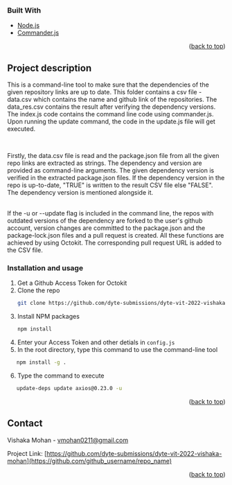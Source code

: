 ### Built With

* [Node.js](https://nodejs.org/)
* [Commander.js](https://github.com/tj/commander.js)


<p align="right">(<a href="#top">back to top</a>)</p>



<!-- GETTING STARTED -->
## Project description 

This is a command-line tool to make sure that the dependencies of the given repository links are up to date. This folder contains a csv file - data.csv which contains the name and github link of the repositories. The data_res.csv contains the result after verifying the dependency versions.
The index.js code contains the command line code using commander.js. Upon running the update command, the code in the update.js file will get executed.

<br>

Firstly, the data.csv file is read and the package.json file from all the given repo links are extracted as strings. The dependency and version are provided as command-line arguments. The given dependency version is verified in the extracted package.json files. If the dependency version in the repo is up-to-date, "TRUE" is written to the result CSV file else "FALSE". The dependency version is mentioned alongside it. 

<br>
If the -u or --update flag is included in the command line, the repos with outdated versions of the dependency are forked to the user's github account, version changes are committed to the package.json and the package-lock.json files and a pull request is created. All these functions are achieved by using Octokit. The corresponding pull request URL is added to the CSV file.


### Installation and usage

1. Get a Github Access Token for Octokit
2. Clone the repo
   ```sh
   git clone https://github.com/dyte-submissions/dyte-vit-2022-vishaka-mohan
   ```
3. Install NPM packages
   ```sh
   npm install
   ```
4. Enter your Access Token and other detials in `config.js`
5. In the root directory, type this command to use the command-line tool
```sh
   npm install -g .
```
6. Type the command to execute
```sh
   update-deps update axios@0.23.0 -u
```
   

<p align="right">(<a href="#top">back to top</a>)</p>


<!-- CONTACT -->
## Contact

Vishaka Mohan -  vmohan0211@gmail.com

Project Link: [https://github.com/dyte-submissions/dyte-vit-2022-vishaka-mohan](https://github.com/github_username/repo_name)

<p align="right">(<a href="#top">back to top</a>)</p>

